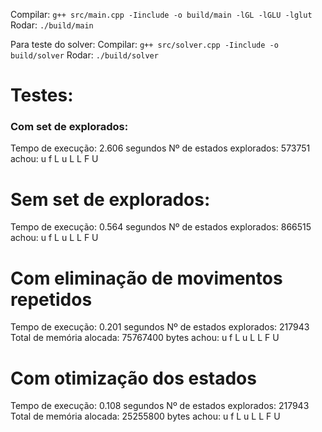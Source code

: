 Compilar: `g++ src/main.cpp -Iinclude -o build/main -lGL -lGLU -lglut`
Rodar: `./build/main`


Para teste do solver:
Compilar: `g++ src/solver.cpp -Iinclude -o build/solver`
Rodar: `./build/solver`


# Testes:
### Com set de explorados:
Tempo de execução: 2.606 segundos
Nº de estados explorados: 573751
achou: u f L u L L F U 

# Sem set de explorados:
Tempo de execução: 0.564 segundos
Nº de estados explorados: 866515
achou: u f L u L L F U 

# Com eliminação de movimentos repetidos
Tempo de execução: 0.201 segundos
Nº de estados explorados: 217943
Total de memória alocada: 75767400 bytes
achou: u f L u L L F U 

# Com otimização dos estados
Tempo de execução: 0.108 segundos
Nº de estados explorados: 217943
Total de memória alocada: 25255800 bytes
achou: u f L u L L F U 
